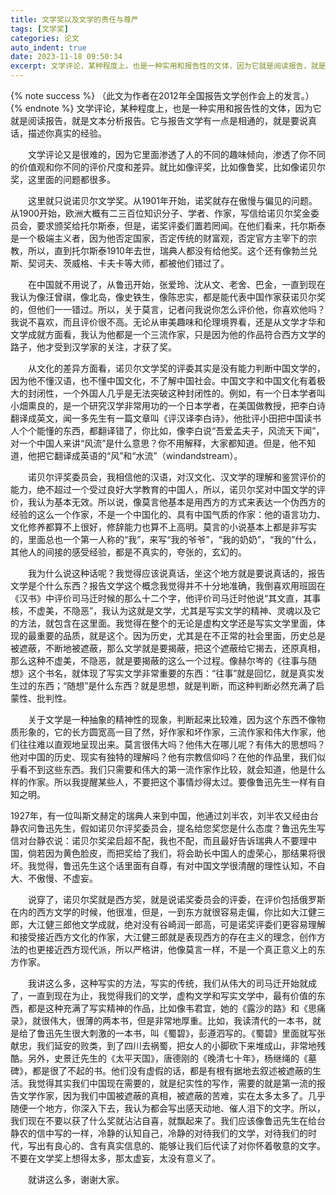 ```yaml
---
title: 文学奖以及文学的责任与尊严
tags: [文学奖]
categories: 论文
auto_indent: true
date: 2023-11-18 09:50:34
excerpt: 文学评论，某种程度上，也是一种实用和报告性的文体，因为它就是阅读报告，就是文本分析报告。它与报告文学有一点是相通的，就是要说真话，描述你真实的经验。
---
```

{% note success %}
（此文为作者在2012年全国报告文学创作会上的发言。）
{% endnote %}
文学评论，某种程度上，也是一种实用和报告性的文体，因为它就是阅读报告，就是文本分析报告。它与报告文学有一点是相通的，就是要说真话，描述你真实的经验。

　　文学评论又是很难的，因为它里面渗透了人的不同的趣味倾向，渗透了你不同的价值观和你不同的评价尺度和差异。就比如像评奖，比如像鲁奖，比如像诺贝尔奖，这里面的问题都很多。

　　这里就只说诺贝尔文学奖。从1901年开始，诺奖就存在傲慢与偏见的问题。从1900开始，欧洲大概有二三百位知识分子、学者、作家，写信给诺贝尔奖金委员会，要求颁奖给托尔斯泰，但是，诺奖评委们置若罔闻。在他们看来，托尔斯泰是一个极端主义者，因为他否定国家，否定传统的财富观，否定官方主宰下的宗教，所以，直到托尔斯泰1910年去世，瑞典人都没有给他奖。这个还有像勃兰兑斯、契诃夫、茨威格、卡夫卡等大师，都被他们错过了。

　　在中国就不用说了，从鲁迅开始，张爱玲、沈从文、老舍、巴金，一直到现在我认为像汪曾祺，像北岛，像史铁生，像陈忠实，都是能代表中国作家获诺贝尔奖的，但他们一一错过。所以，关于莫言，记者问我说你怎么评价他，你喜欢他吗？我说不喜欢，而且评价很不高。无论从审美趣味和伦理境界看，还是从文学才华和文学成就方面看，我认为他都是一个三流作家，只是因为他的作品符合西方文学的路子，他才受到汉学家的关注，才获了奖。

　　从文化的差异方面看，诺贝尔文学奖的评委其实是没有能力判断中国文学的，因为他不懂汉语，也不懂中国文化，不了解中国社会。中国文字和中国文化有着极大的封闭性，一个外国人几乎是无法突破这种封闭性的。例如，有一个日本学者叫小畑熏良的，是一个研究汉学非常用功的一个日本学者，在美国做教授，把李白诗翻译成英文，闻一多先生有一篇文章叫《评汉译李白诗》，他批评小田把中国读书人个个能懂的东西，都翻译错了，你比如，像李白说“吾爱孟夫子，风流天下闻”，对一个中国人来讲“风流”是什么意思？你不用解释，大家都知道。但是，他不知道，他把它翻译成英语的“风”和“水流”（windandstream）。

　　诺贝尔评奖委员会，我相信他的汉语，对汉文化、汉文学的理解和鉴赏评价的能力，绝不超过一个受过良好大学教育的中国人，所以，诺贝尔奖对中国文学的评价，我认为基本无效。所以说，像莫言他基本是用西方的方式来表达一个伪西方的经验的这么一个作家，不是一个中国化的、具有中国气质的作家：他的语言功力、文化修养都算不上很好，修辞能力也算不上高明。莫言的小说基本上都是非写实的，里面总也一个第一人称的“我”，来写“我的爷爷”，“我的奶奶”，“我的”什么，其他人的间接的感受经验，都是不真实的，夸张的，玄幻的。

　　我为什么说这种话呢？我觉得应该说真话，坐这个地方就是要说真话的，报告文学是个什么东西？报告文学这个概念我觉得并不十分地准确，我倒喜欢用班固在《汉书》中评价司马迁时候的那么十二个字，他评价司马迁时他说“其文直，其事核，不虚美，不隐恶”，我认为这就是文学，尤其是写实文学的精神、灵魂以及它的方法，就包含在这里面。我觉得在整个的无论是虚构文学还是写实文学里面，体现的最重要的品质，就是这个。因为历史，尤其是在不正常的社会里面，历史总是被遮蔽，不断地被遮蔽，那么文学就是要揭蔽，把这个遮蔽给它揭去，还原真相，那么这种不虚美，不隐恶，就是要揭蔽的这么一个过程。像赫尔岑的《往事与随想》这个书名，就体现了写实文学非常重要的东西：“往事”就是回忆，就是真实发生过的东西；“随想”是什么东西？就是思想，就是判断，而这种判断必然充满了启蒙性、批判性。

　　关于文学是一种抽象的精神性的现象，判断起来比较难，因为这个东西不像物质形象的，它的长方圆宽高一目了然，好作家和坏作家，三流作家和伟大作家，他们往往难以直观地呈现出来。莫言很伟大吗？他伟大在哪儿呢？有伟大的思想吗？他对中国的历史、现实有独特的理解吗？他有宗教信仰吗？在他的作品里，我们似乎看不到这些东西。我们只需要和伟大的第一流作家作比较，就会知道，他是什么样的作家。所以我提醒某些人，不要把这个事情炒得太过。要像鲁迅先生一样有自知之明。

1927年，有一位叫斯文赫定的瑞典人来到中国，他通过刘半农，刘半农又经由台静农问鲁迅先生，假如诺贝尔评奖委员会，提名给您奖您是什么态度？鲁迅先生写信对台静农说：诺贝尔奖梁启超不配，我也不配，而且最好告诉瑞典人不要理中国，倘若因为黄色脸皮，而把奖给了我们，将会助长中国人的虚荣心，那结果将很坏。我觉得，鲁迅先生这个话里面有自尊，有对中国文学很清醒的理性认知，不自大、不傲慢、不虚妄。

　　说穿了，诺贝尔奖就是西方奖，就是说诺奖委员会的评委，在评价包括俄罗斯在内的西方文学的时候，他很准，但是，一到东方就很容易走偏，你比如大江健三郎，大江健三郎他文学成就，绝对没有谷崎润一郎高，可是诺奖评委们更容易理解和接受接近西方文化的作家，大江健三郎就是表现西方的存在主义的理念，创作方法的也更接近西方现代派，所以严格讲，他像莫言一样，不是一个真正意义上的东方作家。

　　我讲这么多，这种写实的方法，写实的传统，我们从伟大的司马迁开始就成了，一直到现在为止，我觉得我们的文学，虚构文学和写实文学中，最有价值的东西，都是这种充满了写实精神的作品，比如像韦君宜，她的《露沙的路》和《思痛录》，就很伟大，很薄的两本书，但是非常地厚重。比如，我读清代的一本书，就是给了鲁迅先生很大刺激的一本书，叫《蜀碧》，彭遵泗写的。《蜀碧》里面就写张献忠，我们延安的败类，到了四川去祸蜀，把女人的小脚砍下来堆成山，非常地残酷。另外，史景迁先生的《太平天国》，唐德刚的《晚清七十年》，杨继绳的《墓碑》，都是很了不起的书。他们没有虚假的话，都是有根有据地去叙述被遮蔽的生活。我觉得其实我们中国现在需要的，就是纪实性的写作，需要的就是第一流的报告文学作家，因为我们中国被遮蔽的真相，被遮蔽的苦难，实在太多太多了。几乎随便一个地方，你深入下去，我认为都会写出感天动地、催人泪下的文字。所以，我们现在不要以获了什么奖就沾沾自喜，就飘起来了。我们应该像鲁迅先生在给台静农的信中写的一样，冷静的认知自己，冷静的对待我们的文学，对待我们的时代，写出有良心的、含有真实信息的、能够让我们后代读了对你怀着敬意的文字。不要在文学奖上想得太多，那太虚妄，太没有意义了。

　　就讲这么多，谢谢大家。
